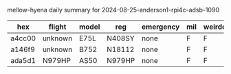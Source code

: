 mellow-hyena daily summary for 2024-08-25-anderson1-rpi4c-adsb-1090

|hex|flight|model|reg|emergency|mil|weirdo|
|--|--|--|--|--|--|--|
|a4cc00|unknown|E75L|N408SY|none|F|F|
|a146f9|unknown|B752|N18112|none|F|F|
|ada5d1|N979HP|AS50|N979HP|none|F|F|
